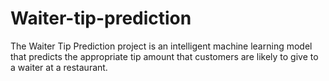 # Waiter-tip-prediction
The Waiter Tip Prediction project is an intelligent machine learning model that predicts the appropriate tip amount that customers are likely to give to a waiter at a restaurant.
